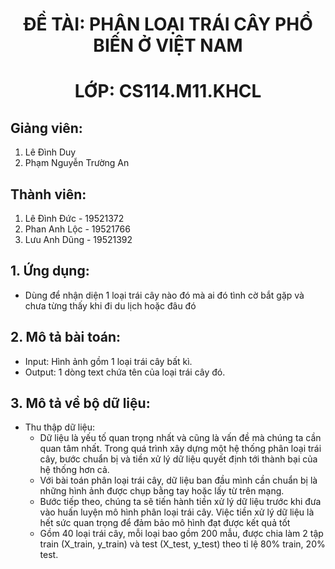 <h1 align="center"><b>ĐỀ TÀI: PHÂN LOẠI TRÁI CÂY PHỔ BIẾN Ở VIỆT NAM</b></h>
<h1 align="center"><b>LỚP: CS114.M11.KHCL</b></h>

## Giảng viên:
1. Lê Đình Duy
2. Phạm Nguyễn Trường An
## Thành viên:
1. Lê Đình Đức - 19521372
2. Phan Anh Lộc - 19521766
3. Lưu Anh Dũng - 19521392
## 1. Ứng dụng:
  - Dùng để nhận diện 1 loại trái cây nào đó mà ai đó tình cờ bắt gặp và chưa từng thấy khi đi du lịch hoặc đâu đó
## 2. Mô tả bài toán:
  - Input: Hình ảnh gồm 1 loại trái cây bất kì.
  - Output: 1 dòng text chứa tên của loại trái cây đó.
## 3. Mô tả về bộ dữ liệu:
  - Thu thập dữ liệu:
    - Dữ liệu là yếu tố quan trọng nhất và cũng là vấn đề mà chúng ta cần quan tâm nhất. Trong quá trình xây dựng một hệ thống phân loại trái cây, bước chuẩn bị và tiền xử lý dữ liệu quyết định tới thành bại của hệ thống hơn cả.
    - Với bài toán phân loại trái cây, dữ liệu ban đầu mình cần chuẩn bị là những hình ảnh được chụp bằng tay hoặc lấy từ trên mạng.
    - Bước tiếp theo, chúng ta sẽ tiến hành tiền xử lý dữ liệu trước khi đưa vào huấn luyện mô hình phân loại trái cây. Việc tiền xử lý dữ liệu là hết sức quan trọng để đảm bảo mô hình đạt được kết quả tốt
    - Gồm 40 loại trái cây, mỗi loại bao gồm 200 mẫu, được chia làm 2 tập train (X_train, y_train) và test (X_test, y_test) theo tỉ lệ 80% train, 20% test.


